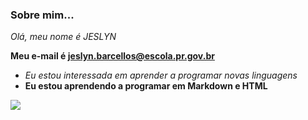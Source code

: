 ### Sobre mim...
_Olá, meu nome é JESLYN_ </p>
**Meu e-mail é jeslyn.barcellos@escola.pr.gov.br**
- <i> Eu estou interessada em aprender a programar novas linguagens</i>
- <b>Eu estou aprendendo a programar em Markdown e HTML</b>

![](https://img.shields.io/badge/Instagram-E4405F?style=for-the-badge&logo=instagram&logoColor=white)
